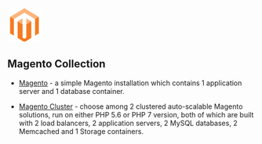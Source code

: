 [![Magento](magento/images/magento.png)](../../../magento)
## Magento Collection

- [Magento](https://github.com/jelastic-jps/magento/tree/master/magento) - a simple Magento installation which contains 1 application server and 1 database container.

- [Magento Cluster](https://github.com/jelastic-jps/magento/tree/master/magento-cluster) - choose among 2 clustered auto-scalable Magento solutions, run on either PHP 5.6 or PHP 7 version, both of which are built with 2 load balancers, 2 application servers, 2 MySQL databases, 2 Memcached and 1 Storage containers.
